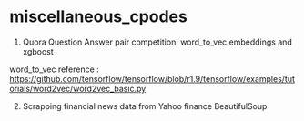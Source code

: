 # miscellaneous_cpodes
1. Quora Question Answer pair competition:
word_to_vec embeddings and xgboost

word_to_vec reference :
https://github.com/tensorflow/tensorflow/blob/r1.9/tensorflow/examples/tutorials/word2vec/word2vec_basic.py

2. Scrapping financial news data from Yahoo finance
BeautifulSoup


